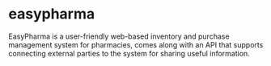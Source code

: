 # easypharma
EasyPharma is a user-friendly web-based inventory and purchase management system for pharmacies, comes along with an API that supports connecting external parties to the system for sharing useful information.
